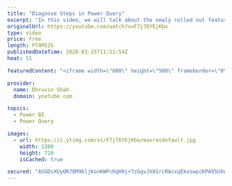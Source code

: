 ```yaml
---
title: "Diagnose Steps in Power Query"
excerpt: "In this video, we will talk about the newly rolled out feature by Microsoft during December 2019 update which is Query Diagnostics.   When we open the PowerQuery window, from Tools option you can check following two options.  Step Diagnostics  Session Diagnostics In this video, we will talk about both"
originalUrl: https://youtube.com/watch?v=F7j76YEjKbo
type: video
price: Free
length: PT4M53S
publishedDateTime: 2020-03-25T11:51:54Z
heat: 51

featuredContent: "<iframe width=\"800\" height=\"500\" frameborder=\"0\" src=\"https://www.youtube.com/embed/F7j76YEjKbo\" allow=\"accelerometer; autoplay; encrypted-media; gyroscope; picture-in-picture\" allowfullscreen></iframe>"

provider:
  name: Dhruvin Shah
  domain: youtube.com

topics:
  - Power BI
  - Power Query

images:
  - url: https://i.ytimg.com/vi/F7j76YEjKbo/maxresdefault.jpg
    width: 1280
    height: 720
    isCached: true

secured: "ASGDsXUyOR78M9kljKonKWPcKqH0j+TzGqvJVASrcRAcxqEkoswpcKPA95UkWIcycfPyh/XZcm9OCk3VCLfMD0RR4X4ulqIYDwMtPi7XSpGDE/P21vpOQ/p91rtnGrNmCjkzpzqwisj8CjiHdXuIA0EEp2Bdqb43aVA5b/yvWuDp2iEXrv/PN/r9MJ87TgMT8xE5/uB6/CZhPmpkSGvS952iK0ViyLLr38g8mbJ5othI5RLieBYvbh0cK7PSSoVor4+hi1E1DEk85oTgStQRgYtRVQl6jQs3HnAjHgPgUpWs2jrYjdwztVXQFBGVCb22YqsqxXiLRE7Eg3YZJ3Im46miIS1NiUtvu8yQS7q6GBisYLlznL1UEqtUF+Ui3EVvZPBghUeIiOyC9Hmj4Yuq/0Vslk4p+/QIKtzS9IFu/dE=;62n4Q7jLXj3c4szoRnqjnQ=="
---
```



